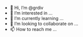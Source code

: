 - 👋 Hi, I’m @grdiv
- 👀 I’m interested in ...
- 🌱 I’m currently learning ...
- 💞️ I’m looking to collaborate on ...
- 📫 How to reach me ...

<!---
grdiv/grdiv is a ✨ special ✨ repository because its `README.md` (this file) appears on your GitHub profile.
You can click the Preview link to take a look at your changes.
--->
